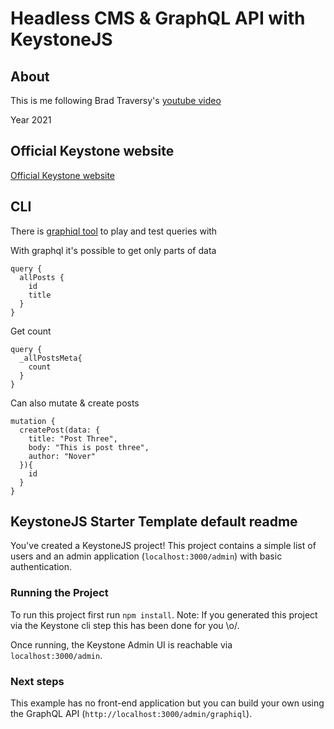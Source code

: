 # Headless CMS & GraphQL API with KeystoneJS

## About

This is me following Brad Traversy's [youtube video](https://youtu.be/3cH1BXJbfa4)

Year 2021

## Official Keystone website

[Official Keystone website](https://keystonejs.com)

## CLI

There is [graphiql tool](http://localhost:5000/admin/graphiql) to play and test queries with

With graphql it's possible to get only parts of data

```graphiql
query {
  allPosts {
    id
    title
  }
}
```

Get count

```graphiql
query {
  _allPostsMeta{
    count
  }
}
```

Can also mutate & create posts

```graphiql
mutation {
  createPost(data: {
    title: "Post Three",
    body: "This is post three",
    author: "Nover"
  }){
    id
  }
}
```

## KeystoneJS Starter Template default readme

You've created a KeystoneJS project! This project contains a simple list of users and an admin application (`localhost:3000/admin`) with basic authentication.

### Running the Project

To run this project first run `npm install`. Note: If you generated this project via the Keystone cli step this has been done for you \\o/.

Once running, the Keystone Admin UI is reachable via `localhost:3000/admin`.

### Next steps

This example has no front-end application but you can build your own using the GraphQL API (`http://localhost:3000/admin/graphiql`).
